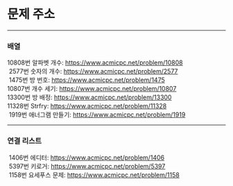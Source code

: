 # 문제 주소
---  
### 배열  
10808번 알파벳 개수: https://www.acmicpc.net/problem/10808  
&nbsp;2577번 숫자의 개수: https://www.acmicpc.net/problem/2577  
&nbsp;1475번 방 번호: https://www.acmicpc.net/problem/1475  
10807번 개수 세기: https://www.acmicpc.net/problem/10807  
13300번 방 배정: https://www.acmicpc.net/problem/13300  
11328번 Strfry: https://www.acmicpc.net/problem/11328  
&nbsp;1919번 애너그램 만들기: https://www.acmicpc.net/problem/1919  
***  
### 연결 리스트
&nbsp;1406번 에디터: https://www.acmicpc.net/problem/1406  
&nbsp;5397번 키로거: https://www.acmicpc.net/problem/5397  
&nbsp;1158번 요세푸스 문제: https://www.acmicpc.net/problem/1158  

